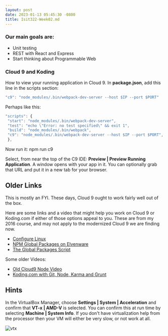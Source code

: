 ```yaml
---
layout: post
date: 2023-01-13 05:45:30 -0800
title: Isit322-Week02.md
---
```

<h3>Our main goals are:</h3>

<ul>
  <li>Unit testing</li>
  <li>REST with React and Express</li>
  <li>Start thinking about Programmable Web</li>
</ul>

### Cloud 9 and Koding

How to view your running application in Cloud 9. In **package.json**, add this line in the scripts section:

```javascript
"c9": "node_modules/.bin/webpack-dev-server --host $IP --port $PORT"
```

Perhaps like this:

```javascript
"scripts": {
 "start": "node_modules/.bin/webpack-dev-server",
 "test": "echo \"Error: no test specified\" && exit 1",
 "build": "node_modules/.bin/webpack",
 "c9": "node_modules/.bin/webpack-dev-server --host $IP --port $PORT",
 },
```

Now run it: npm run c9

Select, from near the top of the C9 IDE: **Preview | Preview Running Application**. A window opens with your app in it. You can optionally grab that URL and put it in a new tab for your browser.

## Older Links

This is mostly an FYI. These days, Cloud 9 ought to work fairly well out of the box.

Here are some links and a video that might help you work on Cloud 9 or Koding.com if either of those options appeal to you. These are from my 2016 course, and may not apply to the modernized Cloud 9 we are finding now.

- [Configure Linux](/os-guide/linux/ConfigureLinux.html)
- [NPM Global Packages on Elvenware][elf-global-pack]
- [The Global Packages Script][elf-pack-script]

Some older Videos:

- [Old Cloud9 Node Video](http://youtu.be/C8N3Mck1jEk)
- [Koding.com with Git, Node, Karma and Grunt](http://youtu.be/b8cyqDcnDlo)

## Hints

In the VirtualBox Manager, choose **Settings | System | Acceleration** and confirm that **VT-x | AMD-V** is selected. You can confirm this at run time by selecting **Machine | System Info**. If you don't have virtualization help from the processor then your VM will either be very slow, or not work at all.

![vtx](https://s3.amazonaws.com/bucket01.elvenware.com/images/VirtualBoxVtxInfoAndroid.png)


[elf-global-pack]: /javascript-guide/NodeJs.html#npm-global-packages
[elf-pack-script]: https://github.com/charliecalvert/JsObjects/blob/master/Utilities/NodeInstall/InstallNodePackages.sh
